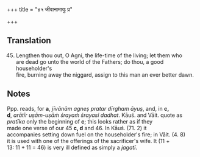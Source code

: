 +++
title = "४५ जीवानामायुः प्र"

+++
## Translation
45. Lengthen thou out, O Agni, the life-time of the living; let them who  
are dead go unto the world of the Fathers; do thou, a good householder's  
fire, burning away the niggard, assign to this man an ever better dawn.

## Notes
Ppp. reads, for **a**, *jīvānām agneṣ pratar dīrgham āyuṣ*, and, in **c,  
d**, *arātīr uṣām-uṣāṁ śrayaṁ śrayasi dadhat*. Kāuś. and Vāit. quote as  
*pratīka* only the beginning of **c**; this looks rather as if they  
made one verse of our 45 **c, d** and 46. In Kāuś. (71. 2) it  
accompanies setting down fuel on the householder's fire; in Vāit. (4. 8)  
it is used with one of the offerings of the sacrificer's wife. It (11 +  
13: 11 + 11 = 46) is very ill defined as simply a *jagatī*.
